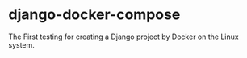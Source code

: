 # django-docker-compose
The First testing for creating a Django project by Docker on the Linux system.
